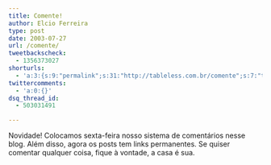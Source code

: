 ```yaml
---
title: Comente!
author: Elcio Ferreira
type: post
date: 2003-07-27
url: /comente/
tweetbackscheck:
  - 1356373027
shorturls:
  - 'a:3:{s:9:"permalink";s:31:"http://tableless.com.br/comente";s:7:"tinyurl";s:26:"http://tinyurl.com/3z5o3ny";s:4:"isgd";s:19:"http://is.gd/P7zOXq";}'
twittercomments:
  - 'a:0:{}'
dsq_thread_id:
  - 503031491

---
```

Novidade! Colocamos sexta-feira nosso sistema de comentários nesse blog. Além disso, agora os posts tem links permanentes. Se quiser comentar qualquer coisa, fique à vontade, a casa é sua.